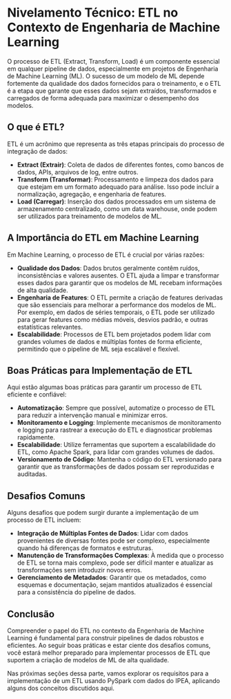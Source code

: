 # Nivelamento Técnico: ETL no Contexto de Engenharia de Machine Learning

O processo de ETL (Extract, Transform, Load) é um componente essencial em qualquer pipeline de dados, especialmente em projetos de Engenharia de Machine Learning (ML). O sucesso de um modelo de ML depende fortemente da qualidade dos dados fornecidos para o treinamento, e o ETL é a etapa que garante que esses dados sejam extraídos, transformados e carregados de forma adequada para maximizar o desempenho dos modelos.

## O que é ETL?

ETL é um acrônimo que representa as três etapas principais do processo de integração de dados:

- **Extract (Extrair)**: Coleta de dados de diferentes fontes, como bancos de dados, APIs, arquivos de log, entre outros.
- **Transform (Transformar)**: Processamento e limpeza dos dados para que estejam em um formato adequado para análise. Isso pode incluir a normalização, agregação, e engenharia de features.
- **Load (Carregar)**: Inserção dos dados processados em um sistema de armazenamento centralizado, como um data warehouse, onde podem ser utilizados para treinamento de modelos de ML.

## A Importância do ETL em Machine Learning

Em Machine Learning, o processo de ETL é crucial por várias razões:

- **Qualidade dos Dados**: Dados brutos geralmente contêm ruídos, inconsistências e valores ausentes. O ETL ajuda a limpar e transformar esses dados para garantir que os modelos de ML recebam informações de alta qualidade.
- **Engenharia de Features**: O ETL permite a criação de features derivadas que são essenciais para melhorar a performance dos modelos de ML. Por exemplo, em dados de séries temporais, o ETL pode ser utilizado para gerar features como médias móveis, desvios padrão, e outras estatísticas relevantes.
- **Escalabilidade**: Processos de ETL bem projetados podem lidar com grandes volumes de dados e múltiplas fontes de forma eficiente, permitindo que o pipeline de ML seja escalável e flexível.

## Boas Práticas para Implementação de ETL

Aqui estão algumas boas práticas para garantir um processo de ETL eficiente e confiável:

- **Automatização**: Sempre que possível, automatize o processo de ETL para reduzir a intervenção manual e minimizar erros.
- **Monitoramento e Logging**: Implemente mecanismos de monitoramento e logging para rastrear a execução do ETL e diagnosticar problemas rapidamente.
- **Escalabilidade**: Utilize ferramentas que suportem a escalabilidade do ETL, como Apache Spark, para lidar com grandes volumes de dados.
- **Versionamento de Código**: Mantenha o código do ETL versionado para garantir que as transformações de dados possam ser reproduzidas e auditadas.

## Desafios Comuns

Alguns desafios que podem surgir durante a implementação de um processo de ETL incluem:

- **Integração de Múltiplas Fontes de Dados**: Lidar com dados provenientes de diversas fontes pode ser complexo, especialmente quando há diferenças de formatos e estruturas.
- **Manutenção de Transformações Complexas**: À medida que o processo de ETL se torna mais complexo, pode ser difícil manter e atualizar as transformações sem introduzir novos erros.
- **Gerenciamento de Metadados**: Garantir que os metadados, como esquemas e documentação, sejam mantidos atualizados é essencial para a consistência do pipeline de dados.

## Conclusão

Compreender o papel do ETL no contexto da Engenharia de Machine Learning é fundamental para construir pipelines de dados robustos e eficientes. Ao seguir boas práticas e estar ciente dos desafios comuns, você estará melhor preparado para implementar processos de ETL que suportem a criação de modelos de ML de alta qualidade.

Nas próximas seções dessa parte, vamos explorar os requisitos para a implementação de um ETL usando PySpark com dados do IPEA, aplicando alguns dos conceitos discutidos aqui.